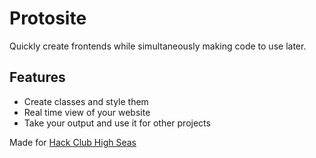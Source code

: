 # Protosite  
Quickly create frontends while simultaneously making code to use later.
## Features
* Create classes and style them
* Real time view of your website
* Take your output and use it for other projects

Made for [Hack Club High Seas](https://highseas.hackclub.com/)
